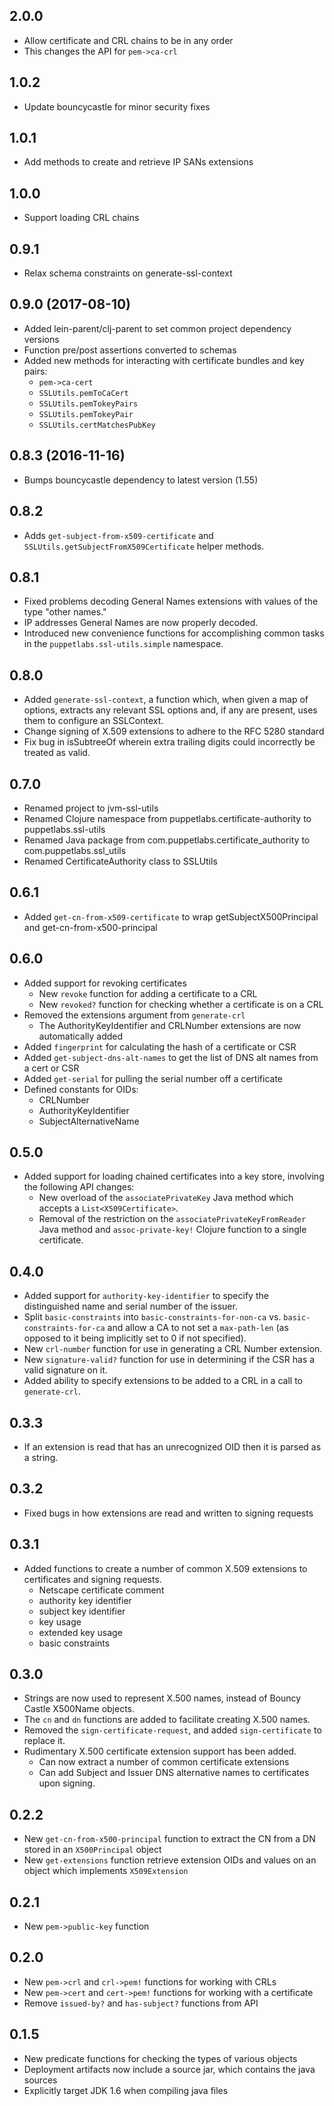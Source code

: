 ## 2.0.0

  * Allow certificate and CRL chains to be in any order
  * This changes the API for `pem->ca-crl`

## 1.0.2

  * Update bouncycastle for minor security fixes

## 1.0.1

  * Add methods to create and retrieve IP SANs extensions

## 1.0.0

  * Support loading CRL chains

## 0.9.1

  * Relax schema constraints on generate-ssl-context

## 0.9.0 (2017-08-10)

  * Added lein-parent/clj-parent to set common project dependency versions
  * Function pre/post assertions converted to schemas
  * Added new methods for interacting with certificate bundles and key pairs:
    * `pem->ca-cert`
    * `SSLUtils.pemToCaCert`
    * `SSLUtils.pemTokeyPairs`
    * `SSLUtils.pemTokeyPair`
    * `SSLUtils.certMatchesPubKey`

## 0.8.3 (2016-11-16)
 * Bumps bouncycastle dependency to latest version (1.55)

## 0.8.2
 * Adds `get-subject-from-x509-certificate` and `SSLUtils.getSubjectFromX509Certificate`
   helper methods.

## 0.8.1
 * Fixed problems decoding General Names extensions with values of the type
   "other names."
 * IP addresses General Names are now properly decoded.
 * Introduced new convenience functions for accomplishing common tasks in the
   `puppetlabs.ssl-utils.simple` namespace.

## 0.8.0
 * Added `generate-ssl-context`, a function which, when given a map of options,
   extracts any relevant SSL options and, if any are present, uses them to
   configure an SSLContext.
 * Change signing of X.509 extensions to adhere to the RFC 5280 standard
 * Fix bug in isSubtreeOf wherein extra trailing digits could incorrectly
   be treated as valid.

## 0.7.0
 * Renamed project to jvm-ssl-utils
 * Renamed Clojure namespace from puppetlabs.certificate-authority to puppetlabs.ssl-utils
 * Renamed Java package from com.puppetlabs.certificate_authority to com.puppetlabs.ssl_utils
 * Renamed CertificateAuthority class to SSLUtils

## 0.6.1
 * Added `get-cn-from-x509-certificate` to wrap getSubjectX500Principal and get-cn-from-x500-principal

## 0.6.0
 * Added support for revoking certificates
   * New `revoke` function for adding a certificate to a CRL
   * New `revoked?` function for checking whether a certificate is on a CRL
 * Removed the extensions argument from `generate-crl`
   * The AuthorityKeyIdentifier and CRLNumber extensions are now automatically added
 * Added `fingerprint` for calculating the hash of a certificate or CSR
 * Added `get-subject-dns-alt-names` to get the list of DNS alt names from a cert or CSR
 * Added `get-serial` for pulling the serial number off a certificate
 * Defined constants for OIDs:
   * CRLNumber
   * AuthorityKeyIdentifier
   * SubjectAlternativeName

## 0.5.0
 * Added support for loading chained certificates into a key store, involving the following API changes:
   * New overload of the `associatePrivateKey` Java method which accepts a `List<X509Certificate>`.
   * Removal of the restriction on the `associatePrivateKeyFromReader` Java method and
    `assoc-private-key!` Clojure function to a single certificate.

## 0.4.0
 * Added support for `authority-key-identifier` to specify the distinguished name and serial number of
   the issuer.
 * Split `basic-constraints` into `basic-constraints-for-non-ca` vs. `basic-constraints-for-ca` and allow
   a CA to not set a `max-path-len` (as opposed to it being implicitly set to 0 if not specified).
 * New `crl-number` function for use in generating a CRL Number extension.
 * New `signature-valid?` function for use in determining if the CSR has a valid signature on it.
 * Added ability to specify extensions to be added to a CRL in a call to `generate-crl`.

## 0.3.3
 * If an extension is read that has an unrecognized OID then it is parsed as a string.

## 0.3.2
 * Fixed bugs in how extensions are read and written to signing requests

## 0.3.1
 * Added functions to create a number of common X.509 extensions to certificates and signing requests.
    * Netscape certificate comment
    * authority key identifier
    * subject key identifier
    * key usage
    * extended key usage
    * basic constraints 
    
## 0.3.0
 * Strings are now used to represent X.500 names, instead of Bouncy Castle X500Name objects.
 * The `cn` and `dn` functions are added to facilitate creating X.500 names.
 * Removed the `sign-certificate-request`, and added `sign-certificate` to replace it. 
 * Rudimentary X.500 certificate extension support has been added.
    * Can now extract a number of common certificate extensions
    * Can add Subject and Issuer DNS alternative names to certificates upon signing.

## 0.2.2
 * New `get-cn-from-x500-principal` function to extract the CN from a DN stored in an `X500Principal` object
 * New `get-extensions` function retrieve extension OIDs and values on an object which implements `X509Extension`  

## 0.2.1
 * New `pem->public-key` function

## 0.2.0
 * New `pem->crl` and `crl->pem!` functions for working with CRLs
 * New `pem->cert` and `cert->pem!` functions for working with a certificate
 * Remove `issued-by?` and `has-subject?` functions from API

## 0.1.5
 * New predicate functions for checking the types of various objects
 * Deployment artifacts now include a source jar, which contains the java sources
 * Explicitly target JDK 1.6 when compiling java files
